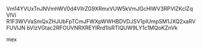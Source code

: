 Vm14YVUxTnJNVmhWV0d4VllrZG9XRmxVUW5kVmJGcHlWV3RPVlZKclZqVlVi
R1F3WVVaSmQxZHJUbFpTCmJFWXpWWHBDVDJSV1pIUmpSM1JXQ2xaRVFUVlJN
bVIzVGtac2RFOUVNRXREYlRrd1lsRTlQUW9LY1c1MQoKZnVk

mex